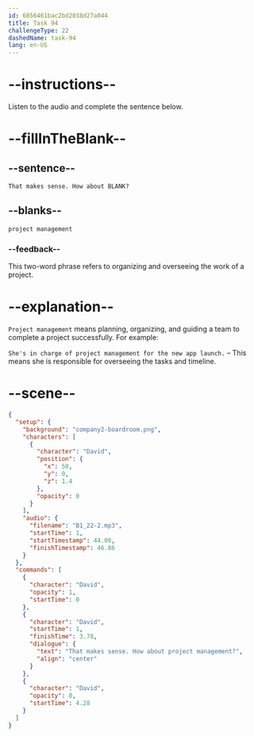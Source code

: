 ```yaml
---
id: 6856461bac2bd2038d27a044
title: Task 94
challengeType: 22
dashedName: task-94
lang: en-US
---
```


<!-- (Audio) David: That makes sense. How about project management? -->

# --instructions--

Listen to the audio and complete the sentence below.

# --fillInTheBlank--

## --sentence--

`That makes sense. How about BLANK?`

## --blanks--

`project management`

### --feedback--

This two-word phrase refers to organizing and overseeing the work of a project.

# --explanation--

`Project management` means planning, organizing, and guiding a team to complete a project successfully. For example:

`She's in charge of project management for the new app launch.` – This means she is responsible for overseeing the tasks and timeline.

# --scene--

```json
{
  "setup": {
    "background": "company2-boardroom.png",
    "characters": [
      {
        "character": "David",
        "position": {
          "x": 50,
          "y": 0,
          "z": 1.4
        },
        "opacity": 0
      }
    ],
    "audio": {
      "filename": "B1_22-2.mp3",
      "startTime": 1,
      "startTimestamp": 44.08,
      "finishTimestamp": 46.86
    }
  },
  "commands": [
    {
      "character": "David",
      "opacity": 1,
      "startTime": 0
    },
    {
      "character": "David",
      "startTime": 1,
      "finishTime": 3.78,
      "dialogue": {
        "text": "That makes sense. How about project management?",
        "align": "center"
      }
    },
    {
      "character": "David",
      "opacity": 0,
      "startTime": 4.28
    }
  ]
}
```
